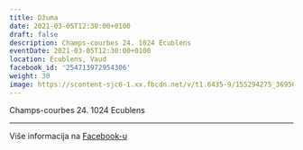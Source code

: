 ```yaml
---
title: Džuma
date: 2021-03-05T12:30:00+0100
draft: false
description: Champs-courbes 24. 1024 Ecublens
eventDate: 2021-03-05T12:30:00+0100
location: Écublens, Vaud
facebook_id: '254713972954306'
weight: 30
image: https://scontent-sjc6-1.xx.fbcdn.net/v/t1.6435-9/155294275_3695079563921169_4909597834044538694_n.jpg?_nc_cat=101&ccb=1-7&_nc_sid=9e60e4&_nc_ohc=4PKLoxVFuI0Q7kNvwFz7_jZ&_nc_oc=AdlT9UqzjJBMkfYmecZhL6JqBFXWxE4Sz5ThtSNLvQpiwDXru6Mb7Me-2BnLE-9qJfw&_nc_zt=23&_nc_ht=scontent-sjc6-1.xx&edm=ABTKTjYEAAAA&_nc_gid=AudQtd5qQNS2s-KjtuVekQ&oh=00_AfWLd3SzbJa0GPV0ScNM67XtoJc2nnm6iqDZ9fXJKR0kaw&oe=68BA3A5B
---
```


Champs-courbes 24. 1024 Ecublens

---

Više informacija na [Facebook-u](https://facebook.com/events/254713972954306)